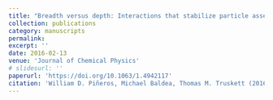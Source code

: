 ```yaml
---
title: "Breadth versus depth: Interactions that stabilize particle assemblies to changes in density or temperature"
collection: publications
category: manuscripts
permalink: 
excerpt: ''
date: 2016-02-13
venue: 'Journal of Chemical Physics'
# slidesurl: ''
paperurl: 'https://doi.org/10.1063/1.4942117'
citation: 'William D. Piñeros, Michael Baldea, Thomas M. Truskett (2016). &quot; Breadth versus depth: Interactions that stabilize particle assemblies to changes in density or temperature 1.&quot; <i>Journal of Chemical Physics</i>'
---
```

